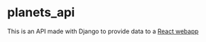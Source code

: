 # planets_api
This is an API made with Django to provide data to a [React webapp](https://github.com/davidjaras/planets_front)
